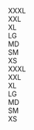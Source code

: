 <div class="fontgrid-xxxl">XXXL</div>
<div class="fontgrid-xxl">XXL</div>
<div class="fontgrid-xl">XL</div>
<div class="fontgrid-lg">LG</div>
<div class="fontgrid-md">MD</div>
<div class="fontgrid-sm">SM</div>
<div class="fontgrid-xs">XS</div>
<div class="au-body au-body--dark">
  <div class="fontgrid-xxxl">XXXL</div>
  <div class="fontgrid-xxl">XXL</div>
  <div class="fontgrid-xl">XL</div>
  <div class="fontgrid-lg">LG</div>
  <div class="fontgrid-md">MD</div>
  <div class="fontgrid-sm">SM</div>
  <div class="fontgrid-xs">XS</div>
</div>
